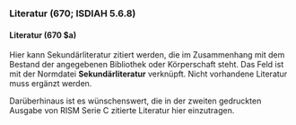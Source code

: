 ### Literatur (670; ISDIAH 5.6.8)

#### Literatur (670 $a)
Hier kann Sekundärliteratur zitiert werden, die im Zusammenhang mit dem Bestand der angegebenen Bibliothek oder Körperschaft steht. Das Feld ist mit der Normdatei **Sekundärliteratur** verknüpft. Nicht vorhandene Literatur muss ergänzt werden.

Darüberhinaus ist es wünschenswert, die in der zweiten gedruckten Ausgabe von RISM Serie C zitierte Literatur hier einzutragen.
